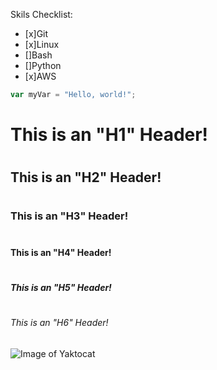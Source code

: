 Skils Checklist: 
- [x]Git
- [x]Linux
- []Bash
- []Python
- [x]AWS


``` javascript
var myVar = "Hello, world!";
```

# <H1> This is an "H1" Header!
# <H2> This is an "H2" Header!
# <H3> This is an "H3" Header!
# <H4> This is an "H4" Header!
# <H5> This is an "H5" Header!
# <H6> This is an "H6" Header!

![Image of Yaktocat](https://octodex.github.com/images/yaktocat.png) 



